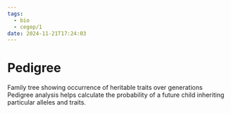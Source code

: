 ```yaml
---
tags:
  - bio
  - cegep/1
date: 2024-11-21T17:24:03
---
```


# Pedigree

Family tree showing occurrence of heritable traits over generations
Pedigree analysis helps calculate the probability of a future child inheriting particular alleles and traits.